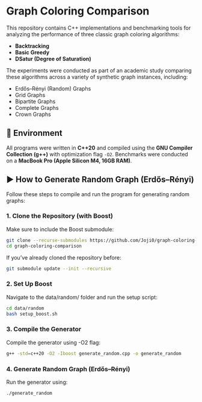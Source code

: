 # Graph Coloring Comparison

This repository contains C++ implementations and benchmarking tools for analyzing the performance of three classic graph coloring algorithms:

- **Backtracking**
- **Basic Greedy**
- **DSatur (Degree of Saturation)**

The experiments were conducted as part of an academic study comparing these algorithms across a variety of synthetic graph instances, including:

- Erdős–Rényi (Random) Graphs
- Grid Graphs
- Bipartite Graphs
- Complete Graphs
- Crown Graphs

## 🔧 Environment

All programs were written in **C++20** and compiled using the **GNU Compiler Collection (g++)** with optimization flag `-O2`. Benchmarks were conducted on a **MacBook Pro (Apple Silicon M4, 16GB RAM)**.

## ▶️ How to Generate Random Graph (Erdős–Rényi)

Follow these steps to compile and run the program for generating random graphs:

### 1. Clone the Repository (with Boost)

Make sure to include the Boost submodule:

```bash
git clone --recurse-submodules https://github.com/Joji0/graph-coloring-comparison.git
cd graph-coloring-comparison
```

If you’ve already cloned the repository before:

```bash
git submodule update --init --recursive
```

### 2. Set Up Boost

Navigate to the data/random/ folder and run the setup script:

```bash
cd data/random
bash setup_boost.sh
```

### 3. Compile the Generator

Compile the generator using -O2 flag:

```bash
g++ -std=c++20 -O2 -Iboost generate_random.cpp -o generate_random
```

### 4. Generate Random Graph (Erdős–Rényi)

Run the generator using:

```bash
./generate_random
```

